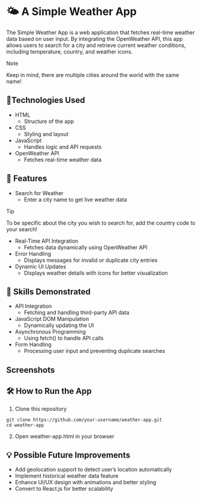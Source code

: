 # 🌤️ A Simple Weather App
The Simple Weather App is a web application that fetches real-time weather data based on user input. By integrating the OpenWeather API, this app allows users to search for a city and retrieve current weather conditions, including temperature, country, and weather icons.
> [!NOTE]
> Keep in mind, there are multiple cities around the world with the same name!
## 🔧Technologies Used
- HTML
   - Structure of the app
- CSS
   - Styling and layout
- JavaScript
   - Handles logic and API requests
- OpenWeather API
   - Fetches real-time weather data

## 🚀 Features
- Search for Weather
   - Enter a city name to get live weather data
> [!TIP]
> To be specific about the city you wish to search for, add the country code to your search!
- Real-Time API Integration
   - Fetches data dynamically using OpenWeather API
- Error Handling
   - Displays messages for invalid or duplicate city entries
- Dynamic UI Updates
   - Displays weather details with icons for better visualization

## 📌 Skills Demonstrated
- API Integration
   - Fetching and handling third-party API data
- JavaScript DOM Manipulation
    - Dynamically updating the UI
- Asynchronous Programming
   - Using fetch() to handle API calls
- Form Handling
    - Processing user input and preventing duplicate searches

## Screenshots

## 🛠️ How to Run the App
1. Clone this repository
```
git clone https://github.com/your-username/weather-app.git
cd weather-app
```
2. Open weather-app.html in your browser

## 💡 Possible Future Improvements
- Add geolocation support to detect user’s location automatically
- Implement historical weather data feature
- Enhance UI/UX design with animations and better styling
- Convert to React.js for better scalability
